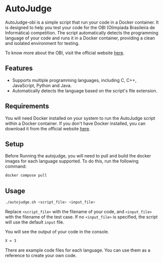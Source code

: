 # AutoJudge

AutoJudge-obi is a simple script that run your code in a Docker container. It is designed to help you test your code for the OBI (Olimpíada Brasileira de Informática) competition. The script automatically detects the programming language of your code and runs it in a Docker container, providing a clean and isolated environment for testing.

To know more about the OBI, visit the official website [here](https://olimpiada.ic.unicamp.br/).

## Features

- Supports multiple programming languages, including C, C++, JavaScript, Python and Java.
- Automatically detects the language based on the script's file extension.

## Requirements

You will need Docker installed on your system to run the AutoJudge script within a Docker container. If you don't have Docker installed, you can download it from the official website [here](https://www.docker.com/get-started).

## Setup

Before Running the autojudge, you will need to pull and build the docker images for each language supported. To do this, run the following command:

```bash
docker compose pull
```

## Usage

```bash
./autojudge.sh <script_file> <input_file>
```

Replace `<script_file>` with the filename of your code, and `<input_file>` with the filename of the test case. If no `<input_file>` is specified, the script will use the default `input` file.

You will see the output of your code in the console.

```bash
X = 3
```

There are example code files for each language. You can use them as a reference to create your own code.
